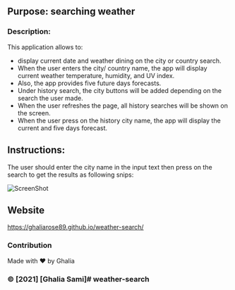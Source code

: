 ## Purpose: searching weather

### Description: 
This application allows to:
* display current date and weather dining on the city or country search.
* When the user enters the city/ country name, the app will display current weather temperature, humidity, and UV index.
* Also, the app provides five future days forecasts.
* Under history search, the city buttons will be added depending on the search the user made.
* When the user refreshes the page, all history searches will be shown on the screen.
* When the user press on the history city name, the app will display the current and five days forecast. 


## Instructions:
The user should enter the city name in the input text then press on the search to get the results
as  following snips:

![ScreenShot](https://imgur.com/XHuwqib)


## Website
 https://ghaliarose89.github.io/weather-search/


### Contribution
Made with ❤️️ by Ghalia


### ©️ [2021] [Ghalia Sami]# weather-search